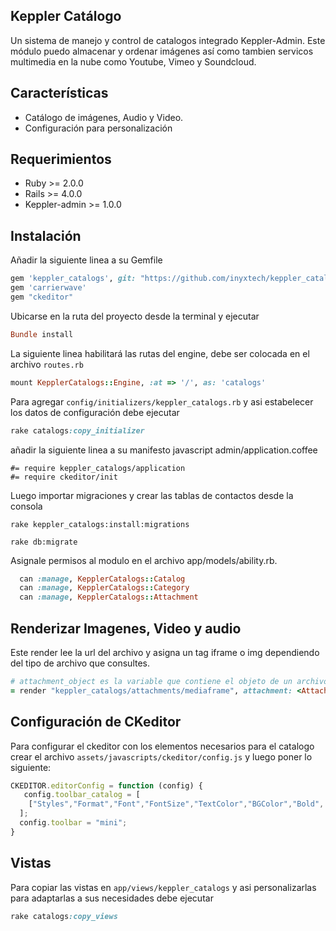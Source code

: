 ## Keppler Catálogo

Un sistema de manejo y control de catalogos integrado Keppler-Admin. Este módulo puedo almacenar y ordenar imágenes así como tambien servicos multimedia en la nube como Youtube, Vimeo y Soundcloud.

## Características


- Catálogo de imágenes, Audio y Video.
- Configuración para personalización

## Requerimientos

* Ruby >= 2.0.0
* Rails >= 4.0.0
* Keppler-admin >= 1.0.0

## Instalación

Añadir la siguiente linea a su Gemfile

```ruby
gem 'keppler_catalogs', git: "https://github.com/inyxtech/keppler_catalogs.git"
gem 'carrierwave'
gem "ckeditor"
```

Ubicarse en la ruta del proyecto desde la terminal y ejecutar

```ruby
Bundle install
```

La siguiente linea habilitará las rutas del engine, debe ser colocada en el archivo `routes.rb`

```ruby
mount KepplerCatalogs::Engine, :at => '/', as: 'catalogs'
```

Para agregar `config/initializers/keppler_catalogs.rb` y asi estabelecer los datos de configuración debe ejecutar

```ruby
rake catalogs:copy_initializer
```

añadir la siguiente linea a su manifesto javascript admin/application.coffee

```
#= require keppler_catalogs/application
#= require ckeditor/init
```

Luego importar migraciones y crear las tablas de contactos desde la consola

```
rake keppler_catalogs:install:migrations 
```
```
rake db:migrate

```
Asignale permisos al modulo en el archivo app/models/ability.rb.

```ruby
  can :manage, KepplerCatalogs::Catalog
  can :manage, KepplerCatalogs::Category
  can :manage, KepplerCatalogs::Attachment
```

## Renderizar Imagenes, Video y audio

Este render lee la url del archivo y asigna un tag iframe o img dependiendo del tipo de archivo que consultes.

```ruby
# attachment_object es la variable que contiene el objeto de un archivo
= render "keppler_catalogs/attachments/mediaframe", attachment: <Attachment_object>, style:"<css_config>"
```

## Configuración de CKeditor

Para configurar el ckeditor con los elementos necesarios para el catalogo crear el archivo `assets/javascripts/ckeditor/config.js` y luego poner lo siguiente:

```javascript
CKEDITOR.editorConfig = function (config) {
   config.toolbar_catalog = [
    ["Styles","Format","Font","FontSize","TextColor","BGColor","Bold",  "Italic",  "Underline",  "Strike",  "-",  "Subscript",  "Superscript", "RemoveFormat", "Preview", "Undo", "Redo", "SelectAll", "NumberedList", "BulletedList", "Link", "Unlink", "Anchor","Outdent","Indent","Blockquote","CreateDiv","JustifyLeft","JustifyCenter","JustifyRight","JustifyBlock","BidiLtr","BidiRtl", "Maximize"]
  ];
  config.toolbar = "mini";  
}
```

## Vistas

Para copiar las vistas en `app/views/keppler_catalogs` y asi personalizarlas para adaptarlas a sus necesidades debe ejecutar

```ruby
rake catalogs:copy_views
```

